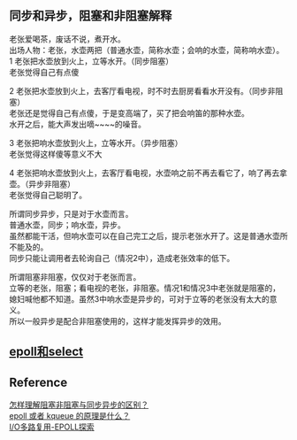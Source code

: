 ## 同步和异步，阻塞和非阻塞解释  
老张爱喝茶，废话不说，煮开水。  
出场人物：老张，水壶两把（普通水壶，简称水壶；会响的水壶，简称响水壶）。  
1 老张把水壶放到火上，立等水开。（同步阻塞）  
老张觉得自己有点傻  
  
2 老张把水壶放到火上，去客厅看电视，时不时去厨房看看水开没有。（同步非阻塞）  
老张还是觉得自己有点傻，于是变高端了，买了把会响笛的那种水壶。  
水开之后，能大声发出嘀~~~~的噪音。  
  
3 老张把响水壶放到火上，立等水开。（异步阻塞）  
老张觉得这样傻等意义不大  
  
4 老张把响水壶放到火上，去客厅看电视，水壶响之前不再去看它了，响了再去拿壶。（异步非阻塞）  
老张觉得自己聪明了。  
  
所谓同步异步，只是对于水壶而言。  
普通水壶，同步；响水壶，异步。  
虽然都能干活，但响水壶可以在自己完工之后，提示老张水开了。这是普通水壶所不能及的。  
同步只能让调用者去轮询自己（情况2中），造成老张效率的低下。  
  
所谓阻塞非阻塞，仅仅对于老张而言。  
立等的老张，阻塞；看电视的老张，非阻塞。情况1和情况3中老张就是阻塞的，  
媳妇喊他都不知道。虽然3中响水壶是异步的，可对于立等的老张没有太大的意义。  
所以一般异步是配合非阻塞使用的，这样才能发挥异步的效用。  

## [epoll和select](https://www.zhihu.com/question/20122137/answer/14049112)   
  
## Reference    
[怎样理解阻塞非阻塞与同步异步的区别？](https://www.zhihu.com/question/19732473/answer/23434554)      
[epoll 或者 kqueue 的原理是什么？](https://www.zhihu.com/question/20122137/answer/14049112)  
[I/O多路复用-EPOLL探索](http://www.cnblogs.com/onepiece-andy/p/epoll_level-triggered.html)  

